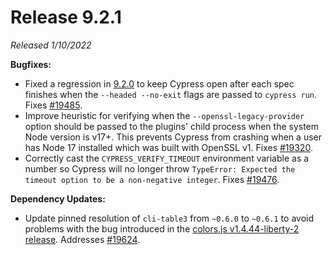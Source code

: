 # Release 9.2.1

_Released 1/10/2022_

**Bugfixes:**

- Fixed a regression in [9.2.0](/guides/references/changelog#9-2-0) to keep
  Cypress open after each spec finishes when the `--headed --no-exit` flags are
  passed to `cypress run`. Fixes
  [#19485](https://github.com/cypress-io/cypress/issues/19485).
- Improve heuristic for verifying when the `--openssl-legacy-provider` option
  should be passed to the plugins' child process when the system Node version is
  v17+. This prevents Cypress from crashing when a user has Node 17 installed
  which was built with OpenSSL v1. Fixes
  [#19320](https://github.com/cypress-io/cypress/issues/19320).
- Correctly cast the `CYPRESS_VERIFY_TIMEOUT` environment variable as a number
  so Cypress will no longer throw
  `TypeError: Expected the timeout option to be a non-negative integer`. Fixes
  [#19476](https://github.com/cypress-io/cypress/issues/19476).

**Dependency Updates:**

- Update pinned resolution of `cli-table3` from `~0.6.0` to `~0.6.1` to avoid
  problems with the bug introduced in the
  [colors.js v1.4.44-liberty-2 release](https://github.com/Marak/colors.js/issues/285).
  Addresses [#19624](https://github.com/cypress-io/cypress/issues/19624).
